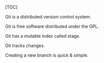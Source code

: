 [TOC]

Git is a distributed version control system.

Git is free software distributed under the GPL.

Git has a mutable index called stage.

Git tracks changes.

Creating a new branch is quick & simple.